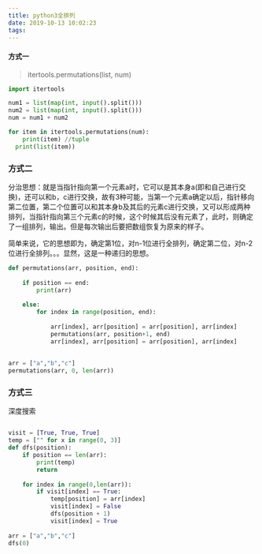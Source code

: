 ```yaml
---
title: python3全排列
date: 2019-10-13 10:02:23
tags:
---
```




#### 方式一

> itertools.permutations(list, num) 

```python
import itertools

num1 = list(map(int, input().split()))
num2 = list(map(int, input().split()))
num = num1 + num2

for item in itertools.permutations(num):
	print(item) //tuple 
  print(list(item))

```

### 方式二

分治思想：就是当指针指向第一个元素a时，它可以是其本身a(即和自己进行交换)，还可以和b，c进行交换，故有3种可能，当第一个元素a确定以后，指针移向第二位置，第二个位置可以和其本身b及其后的元素c进行交换，又可以形成两种排列，当指针指向第三个元素c的时候，这个时候其后没有元素了，此时，则确定了一组排列，输出。但是每次输出后要把数组恢复为原来的样子。

简单来说，它的思想即为，确定第1位，对n-1位进行全排列，确定第二位，对n-2位进行全排列。。。显然，这是一种递归的思想。

```python
def permutations(arr, position, end):
 
    if position == end:
        print(arr)
 
    else:
        for index in range(position, end):
 
            arr[index], arr[position] = arr[position], arr[index]
            permutations(arr, position+1, end)
            arr[index], arr[position] = arr[position], arr[index]
 
 
arr = ["a","b","c"]
permutations(arr, 0, len(arr))
```

### 方式三

深度搜索

```python

visit = [True, True, True]
temp = ["" for x in range(0, 3)]
def dfs(position):
    if position == len(arr):
        print(temp)
        return
 
    for index in range(0,len(arr)):
        if visit[index] == True:
            temp[position] = arr[index]
            visit[index] = False
            dfs(position + 1)
            visit[index] = True
 
arr = ["a","b","c"]
dfs(0)
```


